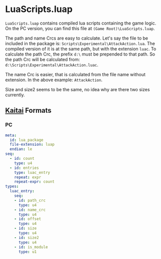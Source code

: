 # LuaScripts.luap

`LuaScripts.luap` contains compiled lua scripts containing the game logic. On the PC version, you can find this file at `(Game Root)\LuaScripts.luap`.

The path and name Crcs are easy to calculate. Let's say the file to be included in the package is: `Scripts\Experimental\AttackAction.lua`. The compiled version of it is at the same path, but with the extension `luac`. To calculate the path Crc, the prefix `d:\` must be prepended to that path. So the path Crc will be calculated from: `d:\Scripts\Experimental\AttackAction.luac`.

The name Crc is easier, that is calculated from the file name without extension. In the above example: `AttackAction`.

Size and size2 seems to be the same, no idea why are there two sizes currently.

## [Kaitai](http://kaitai.io/) Formats

### PC

```yaml
meta:
  id: lua_package
  file-extension: luap
  endian: le
seq:
  - id: count
    type: u4
  - id: entries
    type: luac_entry
    repeat: expr
    repeat-expr: count
types:
  luac_entry:
    seq:
    - id: path_crc
      type: u4
    - id: name_crc
      type: u4
    - id: offset
      type: u4
    - id: size
      type: u4
    - id: size2
      type: u4
    - id: is_module
      type: u1
```
